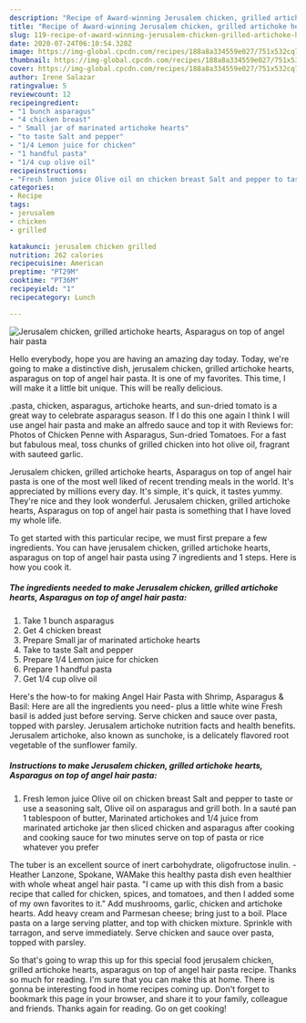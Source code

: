 ```yaml
---
description: "Recipe of Award-winning Jerusalem chicken, grilled artichoke hearts, Asparagus on top of angel hair pasta"
title: "Recipe of Award-winning Jerusalem chicken, grilled artichoke hearts, Asparagus on top of angel hair pasta"
slug: 119-recipe-of-award-winning-jerusalem-chicken-grilled-artichoke-hearts-asparagus-on-top-of-angel-hair-pasta
date: 2020-07-24T06:10:54.328Z
image: https://img-global.cpcdn.com/recipes/188a8a334559e027/751x532cq70/jerusalem-chicken-grilled-artichoke-hearts-asparagus-on-top-of-angel-hair-pasta-recipe-main-photo.jpg
thumbnail: https://img-global.cpcdn.com/recipes/188a8a334559e027/751x532cq70/jerusalem-chicken-grilled-artichoke-hearts-asparagus-on-top-of-angel-hair-pasta-recipe-main-photo.jpg
cover: https://img-global.cpcdn.com/recipes/188a8a334559e027/751x532cq70/jerusalem-chicken-grilled-artichoke-hearts-asparagus-on-top-of-angel-hair-pasta-recipe-main-photo.jpg
author: Irene Salazar
ratingvalue: 5
reviewcount: 12
recipeingredient:
- "1 bunch asparagus"
- "4 chicken breast"
- " Small jar of marinated artichoke hearts"
- "to taste Salt and pepper"
- "1/4 Lemon juice for chicken"
- "1 handful pasta"
- "1/4 cup olive oil"
recipeinstructions:
- "Fresh lemon juice Olive oil on chicken breast Salt and pepper to taste or use a seasoning salt, Olive oil on asparagus and grill both. In a sauté pan 1 tablespoon of butter, Marinated artichokes and 1/4 juice from marinated artichoke jar then sliced chicken and asparagus after cooking and cooking sauce for two minutes serve on top of pasta or rice whatever you prefer"
categories:
- Recipe
tags:
- jerusalem
- chicken
- grilled

katakunci: jerusalem chicken grilled 
nutrition: 262 calories
recipecuisine: American
preptime: "PT29M"
cooktime: "PT36M"
recipeyield: "1"
recipecategory: Lunch

---
```



![Jerusalem chicken, grilled artichoke hearts, Asparagus on top of angel hair pasta](https://img-global.cpcdn.com/recipes/188a8a334559e027/751x532cq70/jerusalem-chicken-grilled-artichoke-hearts-asparagus-on-top-of-angel-hair-pasta-recipe-main-photo.jpg)

Hello everybody, hope you are having an amazing day today. Today, we're going to make a distinctive dish, jerusalem chicken, grilled artichoke hearts, asparagus on top of angel hair pasta. It is one of my favorites. This time, I will make it a little bit unique. This will be really delicious.

.pasta, chicken, asparagus, artichoke hearts, and sun-dried tomato is a great way to celebrate asparagus season. If I do this one again I think I will use angel hair pasta and make an alfredo sauce and top it with Reviews for: Photos of Chicken Penne with Asparagus, Sun-dried Tomatoes. For a fast but fabulous meal, toss chunks of grilled chicken into hot olive oil, fragrant with sauteed garlic.

Jerusalem chicken, grilled artichoke hearts, Asparagus on top of angel hair pasta is one of the most well liked of recent trending meals in the world. It's appreciated by millions every day. It's simple, it's quick, it tastes yummy. They're nice and they look wonderful. Jerusalem chicken, grilled artichoke hearts, Asparagus on top of angel hair pasta is something that I have loved my whole life.


To get started with this particular recipe, we must first prepare a few ingredients. You can have jerusalem chicken, grilled artichoke hearts, asparagus on top of angel hair pasta using 7 ingredients and 1 steps. Here is how you cook it.

<!--inarticleads1-->

##### The ingredients needed to make Jerusalem chicken, grilled artichoke hearts, Asparagus on top of angel hair pasta:

1. Take 1 bunch asparagus
1. Get 4 chicken breast
1. Prepare  Small jar of marinated artichoke hearts
1. Take to taste Salt and pepper
1. Prepare 1/4 Lemon juice for chicken
1. Prepare 1 handful pasta
1. Get 1/4 cup olive oil


Here&#39;s the how-to for making Angel Hair Pasta with Shrimp, Asparagus &amp; Basil: Here are all the ingredients you need- plus a little white wine Fresh basil is added just before serving. Serve chicken and sauce over pasta, topped with parsley. Jerusalem artichoke nutrition facts and health benefits. Jerusalem artichoke, also known as sunchoke, is a delicately flavored root vegetable of the sunflower family. 

<!--inarticleads2-->

##### Instructions to make Jerusalem chicken, grilled artichoke hearts, Asparagus on top of angel hair pasta:

1. Fresh lemon juice Olive oil on chicken breast Salt and pepper to taste or use a seasoning salt, Olive oil on asparagus and grill both. In a sauté pan 1 tablespoon of butter, Marinated artichokes and 1/4 juice from marinated artichoke jar then sliced chicken and asparagus after cooking and cooking sauce for two minutes serve on top of pasta or rice whatever you prefer


The tuber is an excellent source of inert carbohydrate, oligofructose inulin. -Heather Lanzone, Spokane, WAMake this healthy pasta dish even healthier with whole wheat angel hair pasta. &#34;I came up with this dish from a basic recipe that called for chicken, spices, and tomatoes, and then I added some of my own favorites to it.&#34; Add mushrooms, garlic, chicken and artichoke hearts. Add heavy cream and Parmesan cheese; bring just to a boil. Place pasta on a large serving platter, and top with chicken mixture. Sprinkle with tarragon, and serve immediately. Serve chicken and sauce over pasta, topped with parsley. 

So that's going to wrap this up for this special food jerusalem chicken, grilled artichoke hearts, asparagus on top of angel hair pasta recipe. Thanks so much for reading. I'm sure that you can make this at home. There is gonna be interesting food in home recipes coming up. Don't forget to bookmark this page in your browser, and share it to your family, colleague and friends. Thanks again for reading. Go on get cooking!
